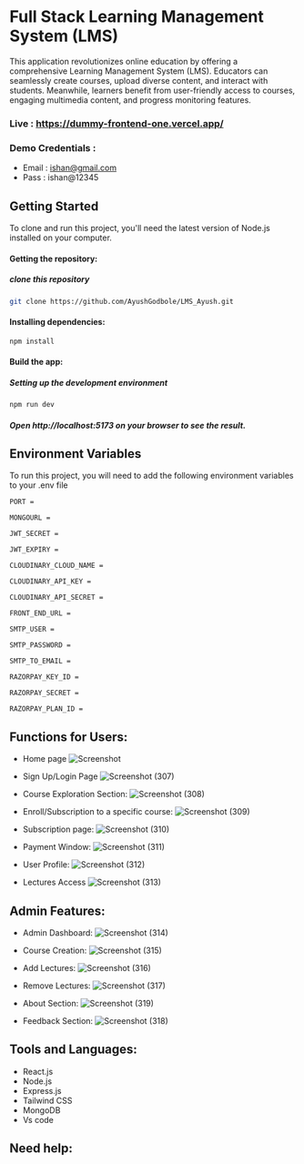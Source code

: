 
# Full Stack Learning Management System (LMS)
This application revolutionizes online education by offering a comprehensive Learning Management System (LMS). Educators can seamlessly create courses, upload diverse content, and interact with students. Meanwhile, learners benefit from user-friendly access to courses, engaging multimedia content, and progress monitoring features.

### Live : https://dummy-frontend-one.vercel.app/

### Demo Credentials :
- Email : ishan@gmail.com
- Pass  : ishan@12345



## Getting Started
To clone and run this project, you'll need the latest version of Node.js installed on your computer.

#### Getting the repository:

##### clone this repository
```bash
git clone https://github.com/AyushGodbole/LMS_Ayush.git
```

#### Installing dependencies:
```bash
npm install
```

#### Build the app:
##### Setting up the development environment
```bash
npm run dev
```

##### Open http://localhost:5173 on your browser to see the result.
## Environment Variables

To run this project, you will need to add the following environment variables to your .env file

`PORT =`

`MONGOURL =`

`JWT_SECRET =`

`JWT_EXPIRY =`

`CLOUDINARY_CLOUD_NAME =` 

`CLOUDINARY_API_KEY = `

`CLOUDINARY_API_SECRET =`

`FRONT_END_URL =` 

`SMTP_USER =`

`SMTP_PASSWORD =`

`SMTP_TO_EMAIL =`

`RAZORPAY_KEY_ID =`

`RAZORPAY_SECRET =`

`RAZORPAY_PLAN_ID =`

## Functions for Users:

- Home page
![Screenshot](https://github.com/AyushGodbole/LMS_Ayush/assets/122848080/18b63d93-afd1-4ae5-9593-766c4de0a8df)

- Sign Up/Login Page
![Screenshot (307)](https://github.com/AyushGodbole/LMS_Ayush/assets/122848080/82c1ad84-bf7c-4f79-b12b-ea76c7cc7384)

- Course Exploration Section:
![Screenshot (308)](https://github.com/AyushGodbole/LMS_Ayush/assets/122848080/bdeb6fd7-1351-43f9-8861-2336292e3cc9)

- Enroll/Subscription to a specific course:
![Screenshot (309)](https://github.com/AyushGodbole/LMS_Ayush/assets/122848080/d86552c5-09be-4d11-b273-7b1d46bb4e2f)

- Subscription page:
![Screenshot (310)](https://github.com/AyushGodbole/LMS_Ayush/assets/122848080/e6178ff4-094b-4c4f-8c1c-7ed4c96f2035)

- Payment Window:
![Screenshot (311)](https://github.com/AyushGodbole/LMS_Ayush/assets/122848080/2a85b9e7-40fd-42c5-b117-0a552dda9e2c)

- User Profile:
![Screenshot (312)](https://github.com/AyushGodbole/LMS_Ayush/assets/122848080/8ab7d0e4-7935-438c-8906-478fff0fd7ca)

- Lectures Access
![Screenshot (313)](https://github.com/AyushGodbole/LMS_Ayush/assets/122848080/c4d4f0f4-e69f-4115-83ed-06a01f291aec)

## Admin Features:

- Admin Dashboard:
![Screenshot (314)](https://github.com/AyushGodbole/LMS_Ayush/assets/122848080/771e4f16-47bd-4e9c-bc24-97f9a6d9cbb0)

- Course Creation:
![Screenshot (315)](https://github.com/AyushGodbole/LMS_Ayush/assets/122848080/0bf82bff-4edb-4cf7-84d3-20fde21c24d2)

- Add Lectures:
![Screenshot (316)](https://github.com/AyushGodbole/LMS_Ayush/assets/122848080/72271307-3412-47ee-a432-d4245e584d03)

- Remove Lectures:
![Screenshot (317)](https://github.com/AyushGodbole/LMS_Ayush/assets/122848080/76cab0d3-bec7-4009-987d-5e64ff562bd4)

- About Section:
![Screenshot (319)](https://github.com/AyushGodbole/LMS_Ayush/assets/122848080/5ccacdf6-4565-4478-a81f-d6db6084b1af)

- Feedback Section:
![Screenshot (318)](https://github.com/AyushGodbole/LMS_Ayush/assets/122848080/d89dd96a-7b4a-4a19-b2d0-f8b19a723bde)

## Tools and Languages:

- React.js
- Node.js
- Express.js
- Tailwind CSS
- MongoDB
- Vs code
## Need help:

 

